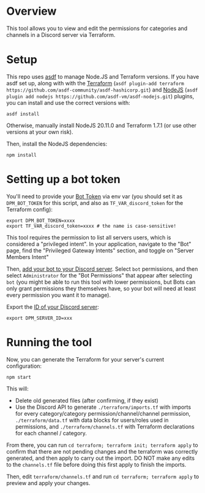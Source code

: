 # Overview

This tool allows you to view and edit the permissions for categories and channels in a Discord server via Terraform.

# Setup

This repo uses [asdf](https://asdf-vm.com/) to manage Node.JS and Terraform versions. If you have asdf set up, along with with the [Terraform](https://github.com/asdf-community/asdf-hashicorp) (`asdf plugin-add terraform https://github.com/asdf-community/asdf-hashicorp.git`) and [NodeJS](https://github.com/asdf-vm/asdf-nodejs) (`asdf plugin add nodejs https://github.com/asdf-vm/asdf-nodejs.git`) plugins, you can install and use the correct versions with:

```
asdf install
```

Otherwise, manually install NodeJS 20.11.0 and Terraform 1.7.1 (or use other versions at your own risk).

Then, install the NodeJS dependencies:

```
npm install
```

# Setting up a bot token

You'll need to provide your [Bot Token](https://discordjs.guide/preparations/setting-up-a-bot-application.html#your-bot-s-token) via env var (you should set it as `DPM_BOT_TOKEN` for this script, and also as `TF_VAR_discord_token` for the Terraform config):

```
export DPM_BOT_TOKEN=xxxx
export TF_VAR_discord_token=xxxx # the name is case-sensitive!
```

This tool requires the permission to list all servers users, which is considered a "privileged intent". In your application, navigate to the "Bot" page, find the "Privileged Gateway Intents" section, and toggle on "Server Members Intent"

Then, [add your bot to your Discord server](https://discordjs.guide/preparations/adding-your-bot-to-servers.html#creating-and-using-your-invite-link). Select `bot` permissions, and then select `Administrator` for the "Bot Permissions" that appear after selecting `bot` (you might be able to run this tool with lower permissions, but Bots can only grant permissions they themselves have, so your bot will need at least every permission you want it to manage).

Export the [ID of your Discord server](https://support.discord.com/hc/en-us/articles/206346498-Where-can-I-find-my-User-Server-Message-ID):

```
export DPM_SERVER_ID=xxx
```

# Running the tool

Now, you can generate the Terraform for your server's current configuration:

```
npm start
```

This will:

- Delete old generated files (after confirming, if they exist)
- Use the Discord API to generate `./terraform/imports.tf` with imports for every category/category permission/channel/channel permission, `./terraform/data.tf` with data blocks for users/roles used in permissions, and `./terraform/channels.tf` with Terraform declarations for each channel / category.

From there, you can run `cd terraform; terraform init; terraform apply` to confirm that there are not pending changes and the terraform was correctly generated, and then apply to carry out the import. DO NOT make any edits to the `channels.tf` file before doing this first apply to finish the imports.

Then, edit `terraform/channels.tf` and run `cd terraform; terraform apply` to preview and apply your changes.
